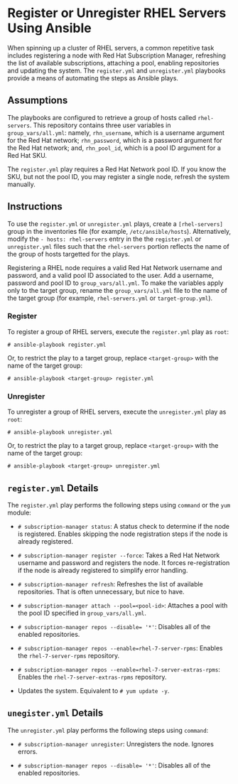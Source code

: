 # Register or Unregister RHEL Servers Using Ansible

When spinning up a cluster of RHEL servers, a common repetitive task includes registering a node with Red Hat Subscription Manager, refreshing the list of available subscriptions, attaching a pool, enabling repositories and updating the system. The `register.yml` and `unregister.yml` playbooks provide a means of automating the steps as Ansible plays.

## Assumptions

The playbooks are configured to retrieve a group of hosts called `rhel-servers`. This repository contains three user variables in `group_vars/all.yml`: namely, `rhn_username`, which is a username argument for the Red Hat network; `rhn_password`, which is a password argument for the Red Hat network; and, `rhn_pool_id`, which is a pool ID argument for a Red Hat SKU.

The `register.yml` play requires a Red Hat Network pool ID. If you know the SKU, but not the pool ID, you may register a single node, refresh the system manually.

## Instructions

To use the `register.yml` or `unregister.yml` plays, create a `[rhel-servers]` group in the inventories file (for example, `/etc/ansible/hosts`). Alternatively, modify the `- hosts: rhel-servers` entry in the the `register.yml` or `unregister.yml` files such that the `rhel-servers` portion reflects the name of the group of hosts targetted for the plays.

Registering a RHEL node requires a valid Red Hat Network username and password, and a valid pool ID associated to the user. Add a username, password and pool ID to `group_vars/all.yml`. To make the variables apply only to the target group, rename the `group_vars/all.yml` file to the name of the target group (for example, `rhel-servers.yml` or `target-group.yml`).

### Register

To register a group of RHEL servers, execute the `register.yml` play as `root`:

`# ansible-playbook register.yml`

Or, to restrict the play to a target group, replace `<target-group>` with the name of the target group:

`# ansible-playbook <target-group> register.yml`

### Unregister

To unregister a group of RHEL servers, execute the `unregister.yml` play as `root`: 

`# ansible-playbook unregister.yml`

Or, to restrict the play to a target group, replace `<target-group>` with the name of the target group:

`# ansible-playbook <target-group> unregister.yml`

## `register.yml` Details

The `register.yml` play performs the following steps using `command` or the `yum` module:

* `# subscription-manager status`: A status check to determine if the node is registered. Enables skipping the node registration steps if the node is already registered.

* `# subscription-manager register --force`: Takes a Red Hat Network username and password and registers the node. It forces re-registration if the node is already registered to simplify error handling.

* `# subscription-manager refresh`: Refreshes the list of available repositories. That is often unnecessary, but nice to have.

* `# subscription-manager attach --pool=<pool-id>`: Attaches a pool with the pool ID specified in `group_vars/all.yml`.

* `# subscription-manager repos --disable= '*'`: Disables all of the enabled repositories.

* `# subscription-manager repos --enable=rhel-7-server-rpms`: Enables the `rhel-7-server-rpms` repository.

* `# subscription-manager repos --enable=rhel-7-server-extras-rpms`: Enables the `rhel-7-server-extras-rpms` repository.

* Updates the system. Equivalent to `# yum update -y`.

## `unegister.yml` Details

The `unregister.yml` play performs the following steps using `command`:

* `# subscription-manager unregister`: Unregisters the node. Ignores errors.

* `# subscription-manager repos --disable= '*'`: Disables all of the enabled repositories.

